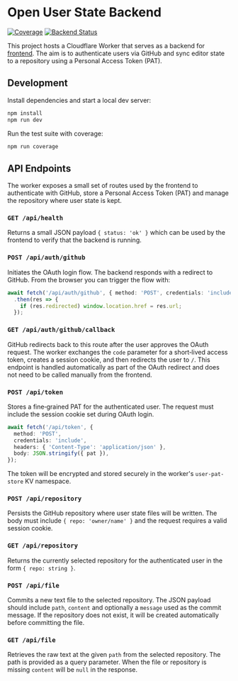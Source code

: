<!--
  This README describes the Cloudflare Worker backend for Open User State.
  It explains local development steps and documents the REST API used by the frontend.
-->
# Open User State Backend

[![Coverage](https://codecov.io/gh/viktor-shcherb/open-user-state/branch/master/graph/badge.svg)](https://codecov.io/gh/viktor-shcherb/open-user-state)
[![Backend Status](https://img.shields.io/website?url=https%3A%2F%2Fopen-user-state-personal-website.viktoroo-sch.workers.dev%2Fapi%2Fhealth)](https://open-user-state-personal-website.viktoroo-sch.workers.dev/api/health)

This project hosts a Cloudflare Worker that serves as a backend for
[frontend](https://github.com/viktor-shcherb/viktor-shcherb.github.io). The aim
is to authenticate users via GitHub and sync editor state to a repository using
a Personal Access Token (PAT).
<!--
  Development instructions demonstrate how to run the worker locally
  and execute tests so contributors can verify changes quickly.
-->

## Development

Install dependencies and start a local dev server:

```bash
npm install
npm run dev
```

Run the test suite with coverage:

```bash
npm run coverage
```

<!--
  The API Endpoints section catalogs each HTTP route exposed by the worker
  so the frontend knows how to authenticate and store user state.
-->

## API Endpoints

The worker exposes a small set of routes used by the frontend to authenticate
with GitHub, store a Personal Access Token (PAT) and manage the repository
where user state is kept.
### `GET /api/health`

Returns a small JSON payload `{ status: 'ok' }` which can be used by the frontend to verify that the backend is running.


### `POST /api/auth/github`

Initiates the OAuth login flow. The backend responds with a redirect to
GitHub. From the browser you can trigger the flow with:

```ts
await fetch('/api/auth/github', { method: 'POST', credentials: 'include' })
  .then(res => {
    if (res.redirected) window.location.href = res.url;
  });
```

### `GET /api/auth/github/callback`

GitHub redirects back to this route after the user approves the OAuth request.
The worker exchanges the `code` parameter for a short‑lived access token,
creates a session cookie, and then redirects the user to `/`.
This endpoint is handled automatically as part of the OAuth redirect and does
not need to be called manually from the frontend.

### `POST /api/token`

Stores a fine‑grained PAT for the authenticated user. The request must include
the session cookie set during OAuth login.

```ts
await fetch('/api/token', {
  method: 'POST',
  credentials: 'include',
  headers: { 'Content-Type': 'application/json' },
  body: JSON.stringify({ pat }),
});
```

The token will be encrypted and stored securely in the worker's `user-pat-store`
KV namespace.

### `POST /api/repository`

Persists the GitHub repository where user state files will be written. The body
must include `{ repo: 'owner/name' }` and the request requires a valid session
cookie.

### `GET /api/repository`

Returns the currently selected repository for the authenticated user in the form
`{ repo: string }`.

### `POST /api/file`

Commits a new text file to the selected repository. The JSON payload should
include `path`, `content` and optionally a `message` used as the commit
message. If the repository does not exist, it will be created automatically
before committing the file.

### `GET /api/file`

Retrieves the raw text at the given `path` from the selected repository. The
path is provided as a query parameter. When the file or repository is missing
`content` will be `null` in the response.

